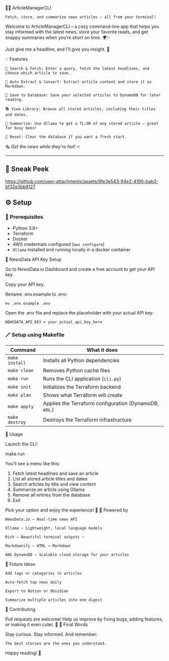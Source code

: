 🐼📰 ArticleManagerCLI

    Fetch, store, and summarize news articles — all from your terminal!

Welcome to ArticleManagerCLI – a cozy command-line app that helps you stay informed with the latest news, store your favorite reads, and get snappy summaries when you’re short on time. 🌍✨

Just give me a headline, and I’ll give you insight. 🧠

💡 Features

    🔎 Search & Fetch: Enter a query, fetch the latest headlines, and choose which article to save.

    📝 Auto Extract & Convert: Extract article content and store it as Markdown.

    💾 Save to Database: Save your selected articles to DynamoDB for later reading.

    📚 View Library: Browse all stored articles, including their titles and dates.

    🧠 Summarize: Use Ollama to get a TL;DR of any stored article — great for busy bees!

    🧹 Reset: Clear the database if you want a fresh start.


🗞️ _Get the news while they're hot!_ 🔥

---

## 📸 Sneak Peek

https://github.com/user-attachments/assets/6fe3e543-94e2-4190-bab3-bf32e3bb8127

## ⚙️ Setup

### 🧰 Prerequisites

- Python 3.8+
- Terraform
- Docker
- AWS credentials configured (`aws configure`)
- `Ollama` installed and running locally in a docker container

🔑 NewsData API Key Setup

Go to NewsData.io Dashboard and create a free account to get your API key.

Copy your API key.

Rename .env.example to .env:

```mv .env.example .env```

Open the .env file and replace the placeholder with your actual API key:

```NEWSDATA_API_KEY = your_actual_api_key_here```

### 🪄 Setup using Makefile

| Command         | What it does                                         |
|----------------|------------------------------------------------------|
| `make install` | Installs all Python dependencies                     |
| `make clean`   | Removes Python cache files                           |
| `make run`     | Runs the CLI application (`cli.py`)                  |
| `make init`    | Initializes the Terraform backend                    |
| `make plan`    | Shows what Terraform will create                     |
| `make apply`   | Applies the Terraform configuration (DynamoDB, etc.) |
| `make destroy` | Destroys the Terraform infrastructure                |

🚀 Usage

Launch the CLI:

make run

You’ll see a menu like this:

1. Fetch latest headlines and save an article
2. List all stored article titles and dates
3. Search articles by title and view content
4. Summarize an article using Ollama
5. Remove all entries from the database
6. Exit

Pick your option and enjoy the experience! 🎉
🧠 Powered by

    NewsData.io – Real-time news API

    Ollama – Lightweight, local language models

    Rich – Beautiful terminal outputs ✨

    Markdownify – HTML → Markdown

    AWS DynamoDB – Scalable cloud storage for your articles

🐣 Future Ideas

    Add tags or categories to articles

    Auto-fetch top news daily

    Export to Notion or Obsidian

    Summarize multiple articles into one digest

🤝 Contributing

Pull requests are welcome! Help us improve by fixing bugs, adding features, or making it even cuter. 🐹
🐾 Final Words

Stay curious. Stay informed. And remember:

    The best stories are the ones you understand.

Happy reading! 💌
